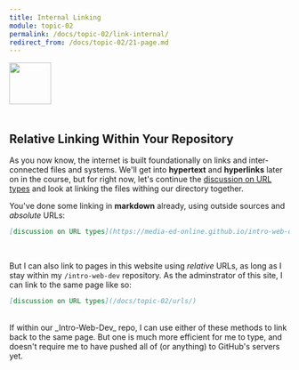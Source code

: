 ```yaml
---
title: Internal Linking
module: topic-02
permalink: /docs/topic-02/link-internal/
redirect_from: /docs/topic-02/21-page.md
---
```


<img src="./../../../img/arrow-divider.svg" style="width: 75px; border: none; margin: 0px 0 20px 0" />

## Relative Linking Within Your Repository

As you now know, the internet is built foundationally on links and inter-connected files and systems. We'll get into **hypertext** and **hyperlinks** later on in the course, but for right now, let's continue the [discussion on URL types](/docs/topic-02/urls/) and look at linking the files withing our directory together.

You've done some linking in **markdown** already, using outside sources and _absolute_ URLs:

```markdown
[discussion on URL types](https://media-ed-online.github.io/intro-web-dev/docs/topic-02/urls/)
```

<br />

But I can also link to pages in this website using _relative_ URLs, as long as I stay within my  `/intro-web-dev` repository. As the adminstrator of this site, I can link to the same page like so:

```markdown
[discussion on URL types](/docs/topic-02/urls/)
```

<br />
If within our _Intro-Web-Dev_ repo, I can use either of these methods to link back to the same page. But one is much more efficient for me to type, and doesn't require me to have pushed all of (or anything) to GitHub's servers yet.
